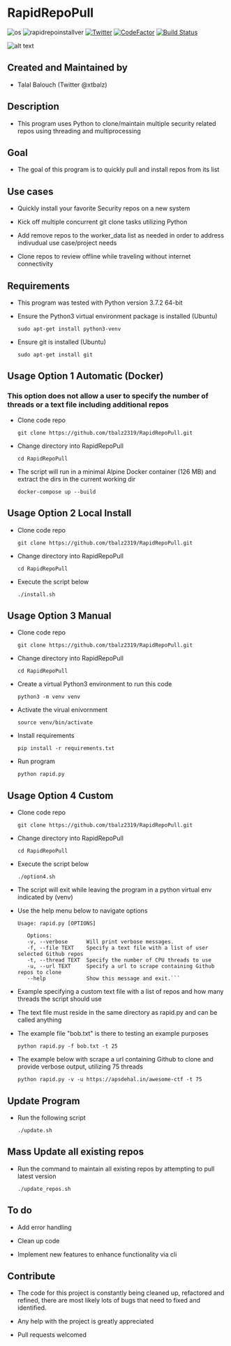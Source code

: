 # RapidRepoPull

![os](https://img.shields.io/badge/OS-Linux,%20macOS-yellow.svg)
![rapidrepoinstallver](https://img.shields.io/badge/version-3.0.7-red.svg)
[![Twitter](https://img.shields.io/badge/twitter-@xtbalz-blue.svg)](https://twitter.com/xtbalz)
[![CodeFactor](https://www.codefactor.io/repository/github/tbalz2319/rapidrepopull/badge)](https://www.codefactor.io/repository/github/tbalz2319/rapidrepopull)
[![Build Status](https://travis-ci.com/tbalz2319/RapidRepoPull.svg?token=QYYAGdpg1FpLiGsNAJgb&branch=master)](https://travis-ci.com/tbalz2319/RapidRepoPull)

![alt text](https://github.com/tbalz2319/RapidRepoPull/blob/master/rrp.png)

## Created and Maintained by

- Talal Balouch (Twitter @xtbalz)

## Description

- This program uses Python to clone/maintain multiple security related repos using threading and multiprocessing

## Goal

- The goal of this program is to quickly pull and install repos from its list

## Use cases

- Quickly install your favorite Security repos on a new system

- Kick off multiple concurrent git clone tasks utilizing Python

- Add remove repos to the worker_data list as needed in order to address indivudual use case/project needs

- Clone repos to review offline while traveling without internet connectivity

## Requirements

- This program was tested with Python version 3.7.2 64-bit

- Ensure the Python3 virtual environment package is installed (Ubuntu)

    ```sudo apt-get install python3-venv```

- Ensure git is installed (Ubuntu)

    ```sudo apt-get install git```

## Usage Option 1 Automatic (Docker)

### This option does not allow a user to specify the number of threads or a text file including additional repos

- Clone code repo

    ```git clone https://github.com/tbalz2319/RapidRepoPull.git```

- Change directory into RapidRepoPull

    ```cd RapidRepoPull```

- The script will run in a minimal Alpine Docker container (126 MB) and extract the dirs in the current working dir

    ```docker-compose up --build```

## Usage Option 2 Local Install

- Clone code repo

    ```git clone https://github.com/tbalz2319/RapidRepoPull.git```

- Change directory into RapidRepoPull

    ```cd RapidRepoPull```

- Execute the script below

    ```./install.sh```

## Usage Option 3 Manual

- Clone code repo

    ```git clone https://github.com/tbalz2319/RapidRepoPull.git```

- Change directory into RapidRepoPull

    ```cd RapidRepoPull```

- Create a virtual Python3 environment to run this code

    ```python3 -m venv venv```

- Activate the virual enivornment

    ```source venv/bin/activate```

- Install requirements

    ```pip install -r requirements.txt```

- Run program

    ```python rapid.py```

## Usage Option 4 Custom

- Clone code repo

    ```git clone https://github.com/tbalz2319/RapidRepoPull.git```

- Change directory into RapidRepoPull

    ```cd RapidRepoPull```

- Execute the script below

    ```./option4.sh```

- The script will exit while leaving the program in a python virtual env indicated by (venv)

- Use the help menu below to navigate options

    ```Usage: rapid.py [OPTIONS]```

    ```test
       Options:
       -v, --verbose      Will print verbose messages.
       -f, --file TEXT    Specify a text file with a list of user selected Github repos
       -t, --thread TEXT  Specify the number of CPU threads to use
       -u, --url TEXT     Specify a url to scrape containing Github repos to clone
       --help             Show this message and exit.```

- Example specifying a custom text file with a list of repos and how many threads the script should use

- The text file must reside in the same directory as rapid.py and can be called anything

- The example file "bob.txt" is there to testing an example purposes

    ```python rapid.py -f bob.txt -t 25```

- The example below with scrape a url containing Github to clone and provide verbose output, utilizing 75 threads

   ```python rapid.py -v -u https://apsdehal.in/awesome-ctf -t 75```

## Update Program

- Run the following script

    ```./update.sh```

## Mass Update all existing repos

- Run the command to maintain all existing repos by attempting to pull latest version

    ```./update_repos.sh```

## To do

- Add error handling

- Clean up code

- Implement new features to enhance functionality via cli

## Contribute

- The code for this project is constantly being cleaned up, refactored and refined, there are most likely lots of
  bugs that need to fixed and identified.

- Any help with the project is greatly appreciated

- Pull requests welcomed
